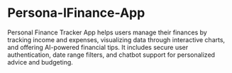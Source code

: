 # Persona-lFinance-App
Personal Finance Tracker App helps users manage their finances by tracking income and expenses, visualizing data through interactive charts, and offering AI-powered financial tips. It includes secure user authentication, date range filters, and chatbot support for personalized advice and budgeting.

